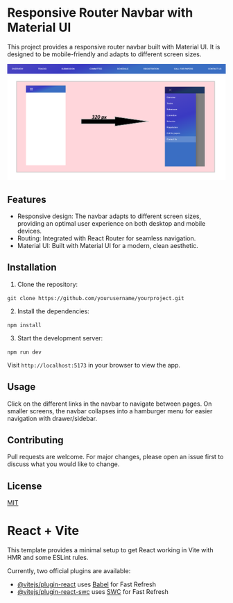 # Responsive Router Navbar with Material UI

This project provides a responsive router navbar built with Material UI. It is designed to be mobile-friendly and adapts to different screen sizes.

![Navbar](./images/Navbar.png)

## Features

- Responsive design: The navbar adapts to different screen sizes, providing an optimal user experience on both desktop and mobile devices.
- Routing: Integrated with React Router for seamless navigation.
- Material UI: Built with Material UI for a modern, clean aesthetic.

## Installation

1. Clone the repository:

`git clone https://github.com/yourusername/yourproject.git`

2. Install the dependencies:

`npm install`

3. Start the development server:

`npm run dev`

Visit `http://localhost:5173` in your browser to view the app.

## Usage

Click on the different links in the navbar to navigate between pages. On smaller screens, the navbar collapses into a hamburger menu for easier navigation with drawer/sidebar.

## Contributing

Pull requests are welcome. For major changes, please open an issue first to discuss what you would like to change.

## License

[MIT](LICENSE)

# React + Vite

This template provides a minimal setup to get React working in Vite with HMR and some ESLint rules.

Currently, two official plugins are available:

- [@vitejs/plugin-react](https://github.com/vitejs/vite-plugin-react/blob/main/packages/plugin-react/README.md) uses [Babel](https://babeljs.io/) for Fast Refresh
- [@vitejs/plugin-react-swc](https://github.com/vitejs/vite-plugin-react-swc) uses [SWC](https://swc.rs/) for Fast Refresh
